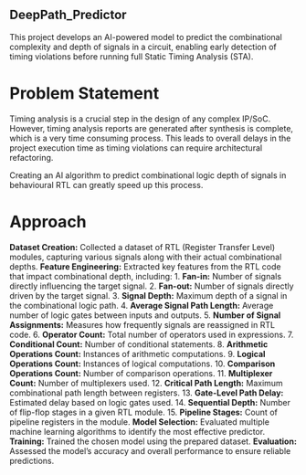 ## DeepPath_Predictor
This project develops an AI-powered model to predict the combinational complexity and depth of signals in a circuit, enabling early detection of timing violations before running full Static Timing Analysis (STA). 

# Problem Statement
Timing analysis is a crucial step in the design of any complex IP/SoC. However, timing analysis reports are generated after synthesis is complete, which is a very time consuming process. This leads to overall delays in the project execution time as timing violations can require architectural refactoring.

Creating an AI algorithm to predict combinational logic depth of signals in behavioural RTL can greatly speed up this process.

# Approach
**Dataset Creation:** Collected a dataset of RTL (Register Transfer Level) modules, capturing various signals along with their actual combinational depths.
**Feature Engineering:** Extracted key features from the RTL code that impact combinational depth, including:
      1. **Fan-in:** Number of signals directly influencing the target signal.
      2. **Fan-out:** Number of signals directly driven by the target signal.
      3. **Signal Depth:** Maximum depth of a signal in the combinational logic path.
      4. **Average Signal Path Length:** Average number of logic gates between inputs and outputs.
      5. **Number of Signal Assignments:** Measures how frequently signals are reassigned in RTL code.
      6. **Operator Count:** Total number of operators used in expressions.
      7. **Conditional Count:** Number of conditional statements.
      8. **Arithmetic Operations Count:** Instances of arithmetic computations.
      9. **Logical Operations Count:** Instances of logical computations.
      10. **Comparison Operations Count:** Number of comparison operations.
      11. **Multiplexer Count:** Number of multiplexers used.
      12. **Critical Path Length:** Maximum combinational path length between registers.
      13. **Gate-Level Path Delay:** Estimated delay based on logic gates used.
      14. **Sequential Depth:** Number of flip-flop stages in a given RTL module.
      15. **Pipeline Stages:** Count of pipeline registers in the module.
**Model Selection:** Evaluated multiple machine learning algorithms to identify the most effective predictor.
**Training:** Trained the chosen model using the prepared dataset.
**Evaluation:** Assessed the model’s accuracy and overall performance to ensure reliable predictions.


